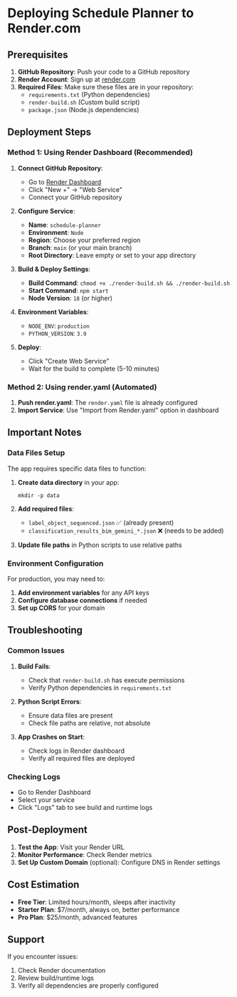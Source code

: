 # Deploying Schedule Planner to Render.com

## Prerequisites

1. **GitHub Repository**: Push your code to a GitHub repository
2. **Render Account**: Sign up at [render.com](https://render.com)
3. **Required Files**: Make sure these files are in your repository:
   - `requirements.txt` (Python dependencies)
   - `render-build.sh` (Custom build script)
   - `package.json` (Node.js dependencies)

## Deployment Steps

### Method 1: Using Render Dashboard (Recommended)

1. **Connect GitHub Repository**:
   - Go to [Render Dashboard](https://dashboard.render.com)
   - Click "New +" → "Web Service"
   - Connect your GitHub repository

2. **Configure Service**:
   - **Name**: `schedule-planner`
   - **Environment**: `Node`
   - **Region**: Choose your preferred region
   - **Branch**: `main` (or your main branch)
   - **Root Directory**: Leave empty or set to your app directory

3. **Build & Deploy Settings**:
   - **Build Command**: `chmod +x ./render-build.sh && ./render-build.sh`
   - **Start Command**: `npm start`
   - **Node Version**: `18` (or higher)

4. **Environment Variables**:
   - `NODE_ENV`: `production`
   - `PYTHON_VERSION`: `3.9`

5. **Deploy**:
   - Click "Create Web Service"
   - Wait for the build to complete (5-10 minutes)

### Method 2: Using render.yaml (Automated)

1. **Push render.yaml**: The `render.yaml` file is already configured
2. **Import Service**: Use "Import from Render.yaml" option in dashboard

## Important Notes

### Data Files Setup

The app requires specific data files to function:

1. **Create data directory** in your app:
   ```
   mkdir -p data
   ```

2. **Add required files**:
   - `label_object_sequenced.json` ✅ (already present)
   - `classification_results_bim_gemini_*.json` ❌ (needs to be added)

3. **Update file paths** in Python scripts to use relative paths

### Environment Configuration

For production, you may need to:

1. **Add environment variables** for any API keys
2. **Configure database connections** if needed
3. **Set up CORS** for your domain

## Troubleshooting

### Common Issues

1. **Build Fails**:
   - Check that `render-build.sh` has execute permissions
   - Verify Python dependencies in `requirements.txt`

2. **Python Script Errors**:
   - Ensure data files are present
   - Check file paths are relative, not absolute

3. **App Crashes on Start**:
   - Check logs in Render dashboard
   - Verify all required files are deployed

### Checking Logs

- Go to Render Dashboard
- Select your service
- Click "Logs" tab to see build and runtime logs

## Post-Deployment

1. **Test the App**: Visit your Render URL
2. **Monitor Performance**: Check Render metrics
3. **Set Up Custom Domain** (optional): Configure DNS in Render settings

## Cost Estimation

- **Free Tier**: Limited hours/month, sleeps after inactivity
- **Starter Plan**: $7/month, always on, better performance
- **Pro Plan**: $25/month, advanced features

## Support

If you encounter issues:
1. Check Render documentation
2. Review build/runtime logs
3. Verify all dependencies are properly configured 